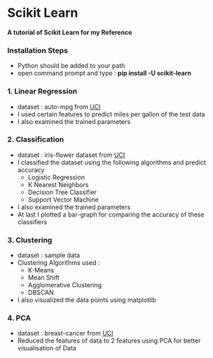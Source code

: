 # Scikit Learn
 **A tutorial of Scikit Learn for my Reference**

### Installation Steps
- Python should be added to your path
- open command prompt and type : **pip install -U scikit-learn**

### 1. Linear Regression
- dataset : auto-mpg from [UCI](http://archive.ics.uci.edu/ml/datasets.php)
- I used certain features to predict miles per gallon of the test data
- I also examined the trained parameters

### 2. Classification
- dataset : iris-flower dataset from [UCI](http://archive.ics.uci.edu/ml/datasets.php)
- I classified the dataset using the following algorithms and predict accuracy
    - Logistic Regression
    - K Nearest Neighbors
    - Decision Tree Classifier
    - Support Vector Machine
- I also examined the trained parameters
- At last I plotted a bar-graph for comparing the accuracy of these classifiers

### 3. Clustering
- dataset : sample data
- Clustering Algorithms used :
  - K-Means
  - Mean Shift
  - Agglomerative Clustering
  - DBSCAN
- I also visualized the data points using matplotlib


### 4. PCA
- dataset : breast-cancer from [UCI](http://archive.ics.uci.edu/ml/datasets.php)
- Reduced the features of data to 2 features using PCA for better visualisation of Data

